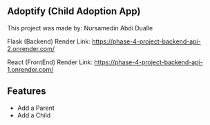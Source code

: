 ## Adoptify (Child Adoption App)

This project was made by: Nursamedin Abdi Dualle

Flask (Backend) Render Link: https://phase-4-project-backend-api-2.onrender.com/

React (FrontEnd) Render Link: https://phase-4-project-backend-api-1.onrender.com/

## Features

- Add a Parent
- Add a Child
